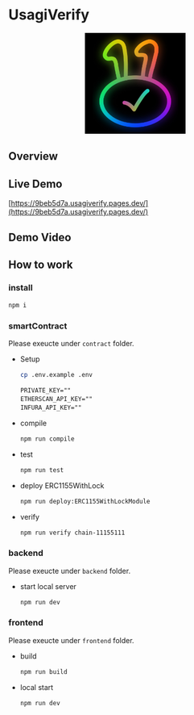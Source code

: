 # UsagiVerify

<div align="center">
  <img src="./docs/logo.jpeg" height="200">
</div>

## Overview

## Live Demo

[https://9beb5d7a.usagiverify.pages.dev/](https://9beb5d7a.usagiverify.pages.dev/)

## Demo Video

## How to work

### install

```bash
npm i
```

### smartContract

Please exeucte under `contract` folder.

- Setup

  ```bash
  cp .env.example .env
  ```

  ```txt
  PRIVATE_KEY=""
  ETHERSCAN_API_KEY=""
  INFURA_API_KEY=""
  ```

- compile

  ```bash
  npm run compile
  ```

- test

  ```bash
  npm run test
  ```

- deploy ERC1155WithLock

  ```bash
  npm run deploy:ERC1155WithLockModule
  ```

- verify

  ```bash
  npm run verify chain-11155111
  ```

### backend

Please exeucte under `backend` folder.

- start local server

  ```bash
  npm run dev
  ```

### frontend

Please exeucte under `frontend` folder.

- build

  ```bash
  npm run build
  ```

- local start

  ```bash
  npm run dev
  ```
